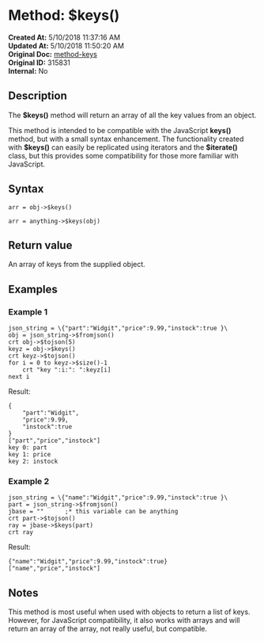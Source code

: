 # Method: $keys()

**Created At:** 5/10/2018 11:37:16 AM  
**Updated At:** 5/10/2018 11:50:20 AM  
**Original Doc:** [method-keys](https://docs.jbase.com/42948-dynamic-objects/method-keys)  
**Original ID:** 315831  
**Internal:** No  

## Description

The **$keys()** method will return an array of all the key values from an object.

This method is intended to be compatible with the JavaScript **keys()** method, but with a small syntax enhancement. The functionality created with **$keys()** can easily be replicated using iterators and the **\$iterate()** class, but this provides some compatibility for those more familiar with JavaScript.

## Syntax

```
arr = obj->$keys()
```

```
arr = anything->$keys(obj)
```

## Return value

An array of keys from the supplied object.

## Examples

### Example 1

```
json_string = \{"part":"Widgit","price":9.99,"instock":true }\
obj = json_string->$fromjson()
crt obj->$tojson(5)
keyz = obj->$keys()
crt keyz->$tojson()
for i = 0 to keyz->$size()-1
    crt "key ":i:": ":keyz[i]
next i
```

Result:

```
{
    "part":"Widgit",
    "price":9.99,
    "instock":true
}
["part","price","instock"]
key 0: part
key 1: price
key 2: instock
```

### Example 2

```
json_string = \{"name":"Widgit","price":9.99,"instock":true }\
part = json_string->$fromjson()
jbase = ""      ;* this variable can be anything
crt part->$tojson()
ray = jbase->$keys(part)
crt ray
```

Result:

```
{"name":"Widgit","price":9.99,"instock":true}
["name","price","instock"]
```

## Notes

This method is most useful when used with objects to return a list of keys. However, for JavaScript compatibility, it also works with arrays and will return an array of the array, not really useful, but compatible.
